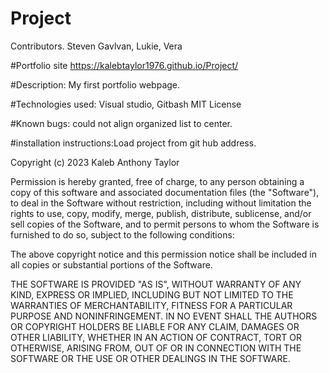 # Project
Contributors. Steven Gavlvan, Lukie, Vera

#Portfolio site
https://kalebtaylor1976.github.io/Project/

#Description: My first portfolio webpage. 

#Technologies used:
Visual studio,
Gitbash
MIT License

#Known bugs: could not align organized list to center.

#installation instructions:Load project from git hub address. 

Copyright (c) 2023 Kaleb Anthony Taylor

Permission is hereby granted, free of charge, to any person obtaining a copy
of this software and associated documentation files (the "Software"), to deal
in the Software without restriction, including without limitation the rights
to use, copy, modify, merge, publish, distribute, sublicense, and/or sell
copies of the Software, and to permit persons to whom the Software is
furnished to do so, subject to the following conditions:

The above copyright notice and this permission notice shall be included in all
copies or substantial portions of the Software.

THE SOFTWARE IS PROVIDED "AS IS", WITHOUT WARRANTY OF ANY KIND, EXPRESS OR
IMPLIED, INCLUDING BUT NOT LIMITED TO THE WARRANTIES OF MERCHANTABILITY,
FITNESS FOR A PARTICULAR PURPOSE AND NONINFRINGEMENT. IN NO EVENT SHALL THE
AUTHORS OR COPYRIGHT HOLDERS BE LIABLE FOR ANY CLAIM, DAMAGES OR OTHER
LIABILITY, WHETHER IN AN ACTION OF CONTRACT, TORT OR OTHERWISE, ARISING FROM,
OUT OF OR IN CONNECTION WITH THE SOFTWARE OR THE USE OR OTHER DEALINGS IN THE
SOFTWARE.
